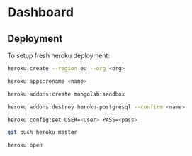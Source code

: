 # Dashboard

## Deployment

To setup fresh heroku deployment:

```sh
heroku create --region eu --org <org>

heroku apps:rename <name>

heroku addons:create mongolab:sandbox

heroku addons:destroy heroku-postgresql --confirm <name>

heroku config:set USER=<user> PASS=<pass>

git push heroku master

heroku open
